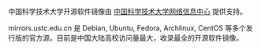 中国科学技术大学开源软件镜像由 [中国科学技术大学网络信息中心](http://ustcnet.ustc.edu.cn/) 提供支持。

mirrors.ustc.edu.cn 是 Debian, Ubuntu, Fedora, Archlinux, CentOS 等多个发行版的官方源。目前是中国大陆高校访问量最大，收录最全的开源软件镜像。

